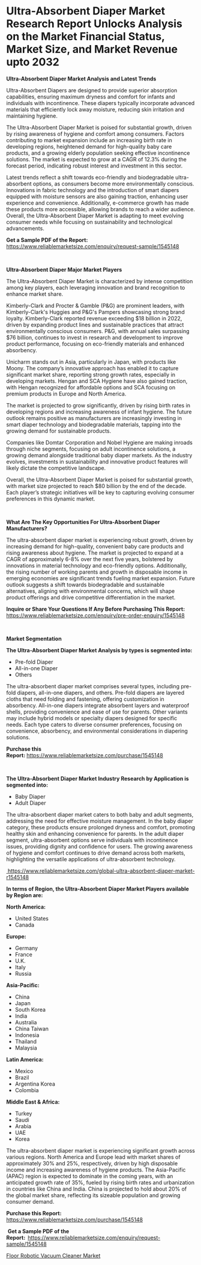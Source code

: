 <p><h1>Ultra-Absorbent Diaper Market Research Report Unlocks Analysis on the Market Financial Status, Market Size, and Market Revenue upto 2032</h1></p><p><strong>Ultra-Absorbent Diaper Market Analysis and Latest Trends</strong></p>
<p><p>Ultra-Absorbent Diapers are designed to provide superior absorption capabilities, ensuring maximum dryness and comfort for infants and individuals with incontinence. These diapers typically incorporate advanced materials that efficiently lock away moisture, reducing skin irritation and maintaining hygiene.</p><p>The Ultra-Absorbent Diaper Market is poised for substantial growth, driven by rising awareness of hygiene and comfort among consumers. Factors contributing to market expansion include an increasing birth rate in developing regions, heightened demand for high-quality baby care products, and a growing elderly population seeking effective incontinence solutions. The market is expected to grow at a CAGR of 12.3% during the forecast period, indicating robust interest and investment in this sector.</p><p>Latest trends reflect a shift towards eco-friendly and biodegradable ultra-absorbent options, as consumers become more environmentally conscious. Innovations in fabric technology and the introduction of smart diapers equipped with moisture sensors are also gaining traction, enhancing user experience and convenience. Additionally, e-commerce growth has made these products more accessible, allowing brands to reach a wider audience. Overall, the Ultra-Absorbent Diaper Market is adapting to meet evolving consumer needs while focusing on sustainability and technological advancements.</p></p>
<p><strong>Get a Sample PDF of the Report:&nbsp;</strong> <a href="https://www.reliablemarketsize.com/enquiry/request-sample/1545148?utm_campaign=3553&utm_medium=2&utm_source=Github&utm_content=ia&utm_term=05042025&utm_id=ultra-absorbent-diaper">https://www.reliablemarketsize.com/enquiry/request-sample/1545148</a></p>
<p>&nbsp;</p>
<p><strong>Ultra-Absorbent Diaper Major Market Players</strong></p>
<p><p>The Ultra-Absorbent Diaper Market is characterized by intense competition among key players, each leveraging innovation and brand recognition to enhance market share. </p><p>Kimberly-Clark and Procter & Gamble (P&G) are prominent leaders, with Kimberly-Clark's Huggies and P&G's Pampers showcasing strong brand loyalty. Kimberly-Clark reported revenue exceeding $18 billion in 2022, driven by expanding product lines and sustainable practices that attract environmentally conscious consumers. P&G, with annual sales surpassing $76 billion, continues to invest in research and development to improve product performance, focusing on eco-friendly materials and enhanced absorbency.</p><p>Unicharm stands out in Asia, particularly in Japan, with products like Moony. The company’s innovative approach has enabled it to capture significant market share, reporting strong growth rates, especially in developing markets. Hengan and SCA Hygiene have also gained traction, with Hengan recognized for affordable options and SCA focusing on premium products in Europe and North America. </p><p>The market is projected to grow significantly, driven by rising birth rates in developing regions and increasing awareness of infant hygiene. The future outlook remains positive as manufacturers are increasingly investing in smart diaper technology and biodegradable materials, tapping into the growing demand for sustainable products.</p><p>Companies like Domtar Corporation and Nobel Hygiene are making inroads through niche segments, focusing on adult incontinence solutions, a growing demand alongside traditional baby diaper markets. As the industry evolves, investments in sustainability and innovative product features will likely dictate the competitive landscape.</p><p>Overall, the Ultra-Absorbent Diaper Market is poised for substantial growth, with market size projected to reach $80 billion by the end of the decade. Each player’s strategic initiatives will be key to capturing evolving consumer preferences in this dynamic market.</p></p>
<p>&nbsp;</p>
<p><strong>What Are The Key Opportunities For Ultra-Absorbent Diaper Manufacturers?</strong></p>
<p><p>The ultra-absorbent diaper market is experiencing robust growth, driven by increasing demand for high-quality, convenient baby care products and rising awareness about hygiene. The market is projected to expand at a CAGR of approximately 6-8% over the next five years, bolstered by innovations in material technology and eco-friendly options. Additionally, the rising number of working parents and growth in disposable income in emerging economies are significant trends fueling market expansion. Future outlook suggests a shift towards biodegradable and sustainable alternatives, aligning with environmental concerns, which will shape product offerings and drive competitive differentiation in the market.</p></p>
<p><strong>Inquire or Share Your Questions If Any Before Purchasing This Report:</strong> <a href="https://www.reliablemarketsize.com/enquiry/pre-order-enquiry/1545148?utm_campaign=3553&utm_medium=2&utm_source=Github&utm_content=ia&utm_term=05042025&utm_id=ultra-absorbent-diaper">https://www.reliablemarketsize.com/enquiry/pre-order-enquiry/1545148</a></p>
<p>&nbsp;</p>
<p><strong>Market Segmentation</strong></p>
<p><strong>The Ultra-Absorbent Diaper Market Analysis by types is segmented into:</strong></p>
<p><ul><li>Pre-fold Diaper</li><li>All-in-one Diaper</li><li>Others</li></ul></p>
<p><p>The ultra-absorbent diaper market comprises several types, including pre-fold diapers, all-in-one diapers, and others. Pre-fold diapers are layered cloths that need folding and fastening, offering customization in absorbency. All-in-one diapers integrate absorbent layers and waterproof shells, providing convenience and ease of use for parents. Other variants may include hybrid models or specialty diapers designed for specific needs. Each type caters to diverse consumer preferences, focusing on convenience, absorbency, and environmental considerations in diapering solutions.</p></p>
<p><strong>Purchase this Report:&nbsp;</strong><a href="https://www.reliablemarketsize.com/purchase/1545148?utm_campaign=3553&utm_medium=2&utm_source=Github&utm_content=ia&utm_term=05042025&utm_id=ultra-absorbent-diaper">https://www.reliablemarketsize.com/purchase/1545148</a></p>
<p>&nbsp;</p>
<p><strong>The Ultra-Absorbent Diaper Market Industry Research by Application is segmented into:</strong></p>
<p><ul><li>Baby Diaper</li><li>Adult Diaper</li></ul></p>
<p><p>The ultra-absorbent diaper market caters to both baby and adult segments, addressing the need for effective moisture management. In the baby diaper category, these products ensure prolonged dryness and comfort, promoting healthy skin and enhancing convenience for parents. In the adult diaper segment, ultra-absorbent options serve individuals with incontinence issues, providing dignity and confidence for users. The growing awareness of hygiene and comfort continues to drive demand across both markets, highlighting the versatile applications of ultra-absorbent technology.</p></p>
<p><a href="https://www.reliablemarketsize.com/global-ultra-absorbent-diaper-market-r1545148?utm_campaign=3553&utm_medium=2&utm_source=Github&utm_content=ia&utm_term=05042025&utm_id=ultra-absorbent-diaper">&nbsp;https://www.reliablemarketsize.com/global-ultra-absorbent-diaper-market-r1545148</a></p>
<p><strong>In terms of Region, the Ultra-Absorbent Diaper Market Players available by Region are:</strong></p>
<p>
    <p> <strong> North America: </strong>
        <ul>
            <li>United States</li>
            <li>Canada</li>
        </ul>
        </p> 
    <p> <strong> Europe: </strong>
        <ul>
            <li>Germany</li>
            <li>France</li>
            <li>U.K.</li>
            <li>Italy</li>
            <li>Russia</li>
        </ul>
        </p> 
    <p> <strong> Asia-Pacific: </strong>
        <ul>
            <li>China</li>
            <li>Japan</li>
            <li>South Korea</li>
            <li>India</li>
            <li>Australia</li>
            <li>China Taiwan</li>
            <li>Indonesia</li>
            <li>Thailand</li>
            <li>Malaysia</li>
        </ul>
        </p> 
    <p> <strong> Latin America: </strong>
        <ul>
            <li>Mexico</li>
            <li>Brazil</li>
            <li>Argentina Korea</li>
            <li>Colombia</li>
        </ul>
        </p> 
    <p> <strong> Middle East & Africa: </strong>
        <ul>
            <li>Turkey</li>
            <li>Saudi</li>
            <li>Arabia</li>
            <li>UAE</li>
            <li>Korea</li>
        </ul>
    </p>
    </p>
<p><p>The ultra-absorbent diaper market is experiencing significant growth across various regions. North America and Europe lead with market shares of approximately 30% and 25%, respectively, driven by high disposable income and increasing awareness of hygiene products. The Asia-Pacific (APAC) region is expected to dominate in the coming years, with an anticipated growth rate of 35%, fueled by rising birth rates and urbanization in countries like China and India. China is projected to hold about 20% of the global market share, reflecting its sizeable population and growing consumer demand.</p></p>
<p><strong>Purchase this Report: </strong><a href="https://www.reliablemarketsize.com/purchase/1545148?utm_campaign=3553&utm_medium=2&utm_source=Github&utm_content=ia&utm_term=05042025&utm_id=ultra-absorbent-diaper">https://www.reliablemarketsize.com/purchase/1545148</a></p>
<p>&nbsp;<strong>Get a Sample PDF of the Report:&nbsp;&nbsp;</strong><a href="https://www.reliablemarketsize.com/enquiry/request-sample/1545148?utm_campaign=3553&utm_medium=2&utm_source=Github&utm_content=ia&utm_term=05042025&utm_id=ultra-absorbent-diaper">https://www.reliablemarketsize.com/enquiry/request-sample/1545148</a></p>
<p><strong></strong></p>
<p><p><a href="https://github.com/seibttullyjh/Market-Research-Report-List-1/blob/main/floor-robotic-vacuum-cleaner-market.md?utm_campaign=3553&utm_medium=2&utm_source=Github&utm_content=ia&utm_term=05042025&utm_id=ultra-absorbent-diaper">Floor Robotic Vacuum Cleaner Market</a></p></p>